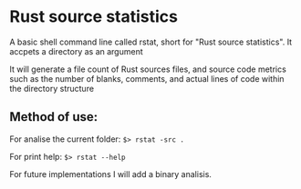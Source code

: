 # Rust source statistics 

A basic shell command line called rstat, short for "Rust source statistics". It accpets a directory as an argument

It will generate a file count of Rust sources files, and source code metrics such as the number of blanks, comments, and actual lines of code within 
the directory structure

## Method of use: 
For analise the current folder: `$> rstat -src .` 

For print help: `$> rstat --help`

For future implementations I will add a binary analisis. 